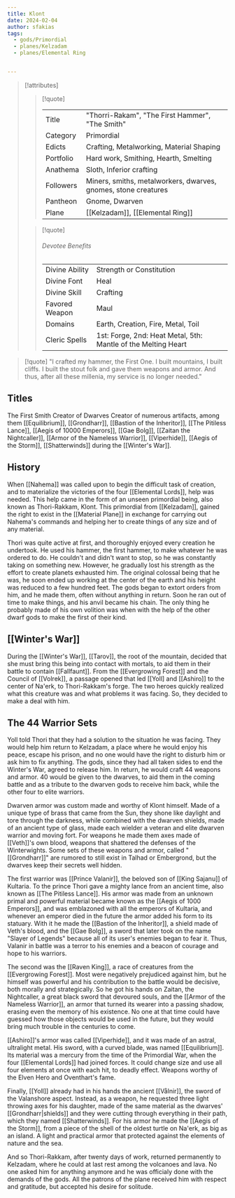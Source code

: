 ```yaml
---
title: Klont
date: 2024-02-04
author: sfakias
tags:
  - gods/Primordial
  - planes/Kelzadam
  - planes/Elemental Ring


---
```

> [!attributes]
> 
> > [!quote]
> >
> > | | |
> > | --- | --- |
> > | Title | "Thorri-Rakam", "The First Hammer", "The Smith" |
> > | Category | Primordial |
> > | Edicts | Crafting, Metalworking, Material Shaping |
> > | Portfolio | Hard work, Smithing, Hearth, Smelting  |
> > | Anathema | Sloth, Inferior crafting |
> > | Followers | Miners, smiths, metalworkers, dwarves, gnomes, stone creatures |
> > | Pantheon | Gnome, Dwarven |
> > | Plane | [[Kelzadam]], [[Elemental Ring]] |
>
> > [!quote]
> > 
> > ###### Devotee Benefits
> > | | |
> > | --- | --- |
> > | Divine Ability | Strength or Constitution |
> > | Divine Font | Heal |
> > | Divine Skill | Crafting |
> > | Favored Weapon | Maul |
> > | Domains | Earth, Creation, Fire, Metal, Toil |
> > | Cleric Spells | 1st: Forge, 2nd: Heat Metal, 5th: Mantle of the Melting Heart |

> [!quote] 
> "I crafted my hammer, the First One. I built mountains, I built cliffs. I built the stout folk and gave them weapons and armor. And thus, after all these millenia, my service is no longer needed."

## Titles

The First Smith
Creator of Dwarves
Creator of numerous artifacts, among them [[Equilibrium]], [[Grondharr]], [[Bastion of the Inheritor]], [[The Pitiless Lance]], [[Aegis of 10000 Emperors]], [[Gae Bolg]], [[Zaitan the Nightcaller]], [[Armor of the Nameless Warrior]], [[Viperhide]], [[Aegis of the Storm]], [[Shatterwinds]] during the [[Winter's War]].

## History

When [[Nahema]] was called upon to begin the difficult task of creation, and to materialize the victories of the four [[Elemental Lords]], help was needed. This help came in the form of an unseen primordial being, also known as Thori-Rakkam, Klont. This primordial from [[Kelzadam]], gained the right to exist in the [[Material Plane]] in exchange for carrying out Nahema's commands and helping her to create things of any size and of any material.

Thori was quite active at first, and thoroughly enjoyed every creation he undertook. He used his hammer, the first hammer, to make whatever he was ordered to do. He couldn't and didn't want to stop, so he was constantly taking on something new. However, he gradually lost his strength as the effort to create planets exhausted him. The original colossal being that he was, he soon ended up working at the center of the earth and his height was reduced to a few hundred feet. The gods began to extort orders from him, and he made them, often without anything in return. Soon he ran out of time to make things, and his anvil became his chain. The only thing he probably made of his own volition was when with the help of the other dwarf gods to make the first of their kind.

## [[Winter's War]]

During the [[Winter's War]], [[Tarov]], the root of the mountain, decided that she must bring this being into contact with mortals, to aid them in their battle to contain [[Fallfaunt]]. From the [[Evergrowing Forest]] and the Council of [[Volrek]], a passage opened that led [[Yoll] and [[Ashiro]] to the center of Na'erk, to Thori-Rakkam's forge. The two heroes quickly realized what this creature was and what problems it was facing. So, they decided to make a deal with him.

## The 44 Warrior Sets

Yoll told Thori that they had a solution to the situation he was facing. They would help him return to Kelzadam, a place where he would enjoy his peace, escape his prison, and no one would have the right to disturb him or ask him to fix anything. The gods, since they had all taken sides to end the Winter's War, agreed to release him. In return, he would craft 44 weapons and armor. 40 would be given to the dwarves, to aid them in the coming battle and as a tribute to the dwarven gods to receive him back, while the other four to elite warriors.

Dwarven armor was custom made and worthy of Klont himself. Made of a unique type of brass that came from the Sun, they shone like daylight and tore through the darkness, while combined with the dwarven shields, made of an ancient type of glass, made each wielder a veteran and elite dwarven warrior and moving fort. For weapons he made them axes made of [[Veth]]'s own blood, weapons that shattered the defenses of the Winterwights. Some sets of these weapons and armor, called "[[Grondharr]]" are rumored to still exist in Talhad or Embergrond, but the dwarves keep their secrets well hidden.

The first warrior was [[Prince Valanir]], the beloved son of [[King Sajanu]] of Kultaria. To the prince Thori gave a mighty lance from an ancient time, also known as [[The Pitiless Lance]]. His armor was made from an unknown primal and powerful material became known as the [[Aegis of 1000 Emperors]], and was emblazoned with all the emperors of Kultaria, and whenever an emperor died in the future the armor added his form to its statuary. With it he made the [[Bastion of the Inheritor]], a shield made of Veth's blood, and the [[Gae Bolg]], a sword that later took on the name "Slayer of Legends" because all of its user's enemies began to fear it. Thus, Valanir in battle was a terror to his enemies and a beacon of courage and hope to his warriors.

The second was the [[Raven King]], a race of creatures from the [[Evergrowing Forest]]. Most were negatively prejudiced against him, but he himself was powerful and his contribution to the battle would be decisive, both morally and strategically. So he got his hands on Zaitan, the Nightcaller, a great black sword that devoured souls, and the [[Armor of the Nameless Warrior]], an armor that turned its wearer into a passing shadow, erasing even the memory of his existence. No one at that time could have guessed how those objects would be used in the future, but they would bring much trouble in the centuries to come.

[[Ashiro]]'s armor was called [[Viperhide]], and it was made of an astral, ultralight metal. His sword, with a curved blade, was named [[Equilibrium]]. Its material was a mercury from the time of the Primordial War, when the four [[Elemental Lords]] had joined forces. It could change size and use all four elements at once with each hit, to deadly effect. Weapons worthy of the Elven Hero and Oventhart's fame.

Finally, [[Yoll]] already had in his hands the ancient [[Vålnir]], the sword of the Valanshore aspect. Instead, as a weapon, he requested three light throwing axes for his daughter, made of the same material as the dwarves' [[Grondharr|shields]] and they were cutting through everything in their path, which they named [[Shatterwinds]]. For his armor he made the [[Aegis of the Storm]], from a piece of the shell of the oldest turtle on Na'erk, as big as an island. A light and practical armor that protected against the elements of nature and the sea.

And so Thori-Rakkam, after twenty days of work, returned permanently to Kelzadam, where he could at last rest among the volcanoes and lava. No one asked him for anything anymore and he was officialy done with the demands of the gods. All the patrons of the plane received him with respect and gratitude, but accepted his desire for solitude.